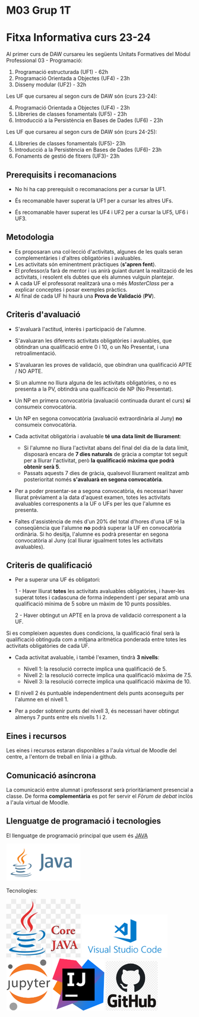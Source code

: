 # M03 Grup 1T
# Fitxa Informativa curs 23-24

Al primer curs de DAW cursareu les següents Unitats Formatives del Mòdul Professional 03 - Programació:

1. Programació estructurada (UF1) - 62h
2. Programació Orientada a Objectes (UF4) - 23h
3. Disseny modular (UF2) - 32h

Les UF que cursareu al segon curs de DAW són (curs 23-24):

4. Programació Orientada a Objectes (UF4) - 23h
5. Llibreries de classes fonamentals (UF5) - 23h
6. Introducció a la Persistència en Bases de Dades (UF6) - 23h

Les UF que cursareu al segon curs de DAW són (curs 24-25):

4. Llibreries de classes fonamentals (UF5)- 23h
5. Introducció a la Persistència en Bases de Dades (UF6)- 23h
6. Fonaments de gestió de fitxers (UF3)- 23h

## Prerequisits i recomanacions

- No hi ha cap prerequisit o recomanacions per a cursar la UF1.

- És recomanable haver superat la UF1 per a cursar les altres UFs.

- És recomanable haver superat les UF4 i UF2 per a cursar la UF5, UF6 i UF3.

## Metodologia

- Es proposaran una col·lecció d'activitats, algunes de les quals seran complementàries i d'altres obligatòries i avaluables.
- Les activitats són eminentment pràctiques (**s'apren fent**).
- El professor/a farà de mentor i us anirà guiant durant la realització de les activitats, i resolent els dubtes que els alumnes vulguin plantejar.
- A cada UF el professorat realitzarà una o més _MasterClass_ per a explicar conceptes i posar exemples pràctics.
- Al final de cada UF hi haurà una **Prova de Validació** (**PV**).

## Criteris d'avaluació

- S'avaluarà l'actitud, interès i participació de l'alumne.
- S'avaluaran les diferents activitats obligatòries i avaluables, que obtindran una qualificació entre 0 i 10, o un No Presentat, i una retroalimentació.
- S'avaluaran les proves de validació, que obindran una qualificació APTE / NO APTE.
- Si un alumne no lliura alguna de les activitats obligatòries, o no es presenta a la PV, obtindrà una qualificació de NP (No Presentat).
- Un NP en primera convocatòria (avaluació continuada durant el curs) **sí** consumeix convocatòria.
- Un NP en segona convocatòria (avaluació extraordinària al Juny) **no** consumeix convocatòria.
- Cada activitat obligatòria i avaluable **té una data límit de lliurament**: 

    * Si l'alumne no lliura l'activitat abans del final del dia de la data límit, disposarà encara de **7 dies naturals** de gràcia a comptar tot seguit per a lliurar l'activitat, però **la qualificació màxima que podrà obtenir serà 5**. 
    * Passats aquests 7 dies de gràcia, qualsevol lliurament realitzat amb posterioritat només **s'avaluarà en segona convocatòria**.
      

- Per a poder presentar-se a segona convocatòria, és necessari haver lliurat prèviament a la data d'aquest examen, totes les activitats avaluables corresponents a la UF o UFs per les que l'alumne es presenta.

- Faltes d'assistència de més d'un 20% del total d'hores d'una UF té la conseqüència que l'alumne **no** podrà superar la UF en convocatòria ordinària. Si ho desitja, l'alumne es podrà presentar en segona convocatòria al Juny (cal lliurar igualment totes les activitats avaluables).

## Criteris de qualificació

- Per a superar una UF és obligatori:
  
    1 - Haver lliurat **totes** les activitats avaluables obligatòries, i haver-les superat totes i cadascuna de forma independent i per separat amb una qualificació mínima de 5 sobre un màxim de 10 punts possibles.
  
    2 - Haver obtingut un APTE en la prova de validació corresponent a la UF.

Si es compleixen aquestes dues condicions, la qualificació final serà la qualificació obtinguda com a mitjana aritmètica ponderada entre totes les activitats obligatòries de cada UF.

- Cada activitat avaluable, i també l'examen, tindrà **3 nivells**:

    * Nivell 1: la resolució correcte implica una qualificació de 5.
    * Nivell 2: la resolució correcte implica una qualificació màxima de 7.5.
    * Nivell 3: la resolució correcte implica una qualificació màxima de 10.
   
- El nivell 2 és puntuable independentment dels punts aconseguits per l'alumne en el nivell 1.  
- Per a poder sobtenir punts del nivell 3, és necessari haver obtingut almenys 7 punts entre els nivells 1 i 2.




## Eines i recursos

Les eines i recursos estaran disponibles a l'aula virtual de Moodle del centre, a l'entorn de treball en línia i a github.

## Comunicació asíncrona

La comunicació entre alumnat i professorat serà prioritàriament presencial a classe. De forma **complementària** es pot fer servir el _Fòrum de debat_ inclòs a l'aula virtual de Moodle.


## Llenguatge de programació i tecnologies

El llenguatge de programació principal que usem és 
[JAVA](https://ca.wikipedia.org/wiki/Java_(llenguatge_de_programaci%C3%B3))

 
<img src="./images/java_logo_icon.png" alt="java logo" width="200"/>

Tecnologies:

<img src="./images/core-java-logo.png" alt="core java" width="200"/> <img src="./images/vscode-logo.png" alt="vscode" width="230"/>    <img src="./images/jupyter-logo.png" alt="jupyter" width="120"/> <img src="./images/intellij_idea.png" alt="intellij" width="140"/>    <img src="./images/github-logo.png" alt="github" width="140"/>

